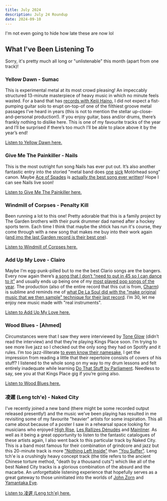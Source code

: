 ```yaml
---
title: July 2024
description: July 24 Roundup
date: 2024-09-10
---
```


I'm not even going to hide how late these are now lol

## What I've Been Listening To

Sorry, it's pretty much all long or "unlistenable" this month (apart from one track)!

### Yellow Dawn - Sumac

This is experimental metal at its most crowd pleasing! An impeccably structured 13-minute masterpiece of heavy music in which no minute feels wasted. For a band that has [records with Keiji Haino](https://sumac.bandcamp.com/album/american-dollar-bill-keep-facing-sideways-youre-too-hideous-to-look-at-face-on), I did not expect a fist-pumping guitar solo to erupt on-top-of one of the filthiest groove metal passages I’ve heard in years (this is not to mention the stellar up-close-and-personal production!). If you enjoy guitar, bass and/or drums, there’s frankly nothing to dislike here. This is one of my favourite tracks of the year and I’ll be surprised if there’s too much I’ll be able to place above it by the year’s end!

[Listen to Yellow Dawn here.](https://www.youtube.com/watch?v=2VdGdQ6MtXc)

### Give Me The Painkiller - Nails

This is the most outright fun song Nails has ever put out. It’s also another fantastic entry into the storied "metal band does [one](https://www.youtube.com/watch?v=Qrq4d7UkwdY) [sick](https://www.youtube.com/watch?v=6T_mxtyPjDQ) Motörhead song" canon. Maybe [Ace of Spades](https://www.youtube.com/watch?v=Tu1KM9HMpso) is [actually the best song ever written](https://youtu.be/l59lREezgfg?t=191)! Hope I can see Nails live soon!

[Listen to Give Me The Painkiller here.](https://www.youtube.com/watch?v=PAmBKEDUG5M&pp=ygUQbmFpbHMgcGFpbmtpbGxlcg%3D%3D)

### Windmill of Corpses - Penalty Kill

Been running a lot to this one! Pretty adorable that this is a family project by The Garden brothers with their punk drummer dad named after a hockey sports term. Each time I think that maybe the shtick has run it's course, they come through with a new song that makes me buy into their work again ([and imo the last Garden record is their best one](https://www.youtube.com/watch?v=c8NsqxEjX8U)).

[Listen to Windmill of Corpses here.](https://www.youtube.com/watch?v=mIWHtbR55UQ)

### Add Up My Love - Clairo

Maybe I’m egg-punk-pilled but to me the best Clario songs are the bangers. Every now again there’s [a song that I don’t “need to put in 45 so I can dance to it”](https://www.youtube.com/watch?v=hLa47HnN_PA) and usually ends up being one of my [most played pop songs of the year](https://www.youtube.com/watch?v=L9HYJbe9Y18). The production (also of the entire record that this cut is from, [Charm](https://en.wikipedia.org/wiki/Charm_(Clairo_album))) is sublime and reminds me of [what De La Soul did with the "make original music that we then sample" technique for their last record](https://ukstore.wearedelasoul.com/products/and-the-anonymous-nobody-cd). I’m 30, let me enjoy new music made with "real instruments".

[Listen to Add Up My Love here.](https://www.youtube.com/watch?v=hLrGvkul3_k)

### Wood Blues - [Ahmed]

Circumstances were that I saw they were interviewed by [Tone Glow](https://toneglow.substack.com/) (didn’t read the interview) and that they’re playing Kings Place soon. I’m trying to see more live jazz so I checked out the only song they had on Spotify and it rules. I’m too jazz-illiterate [to even know their namesake](https://en.wikipedia.org/wiki/Ahmed_Abdul-Malik), I get the impression from reading a little that their repertoire consists of covers of his stuff? I listened to the whole song on my way to my drum lessons and felt entirely inadequate while learning [Do That Stuff by Parliament](https://www.youtube.com/watch?v=M-7y57s1DdQ). Needless to say, see you at that Kings Place gig if you’re going also.

[Listen to Wood Blues here.](https://www.youtube.com/watch?v=p_CYudX-2bo)

### 凌遲 (Leng tch'e) - Naked City

I've recently joined a new band (there might be some recorded output released presently!) and the music we've been playing has resulted in me revisiting some of my favourite "heavier" artists for some inspiration. This all came about because of a poster I saw in a rehearsal space looking for musicians who enjoyed [High Rise](https://www.youtube.com/watch?v=7LMX_lmjUcI&list=PLxVzvSPnkPQU735XEWE8yuobG_XPpnxRN), [Les Rallizes Dénudés](https://www.youtube.com/watch?v=JnlBgRpT7oo) and [Mainliner](https://www.youtube.com/watch?v=qm8xZRVXFgk). As well as it being a great opportunity to listen to the fantastic catalogues of these artists again, I also went back to this particular track by Naked City. This is a band most famous for their combination of grindcore and jazz but this 20-minute track is more ["Nothing Left Inside"](https://www.youtube.com/watch?v=MEE8YW1GsQw) than ["You Suffer"](https://www.youtube.com/watch?v=_-ywSPWu3K8). Leng tch'e is a crushingly heavy concept track (the title refers to the ancient Chinese torture method, "death by a thousand cuts") which like all of the best Naked City tracks is a glorious combination of the absurd and the macarbe. An unforgettable listening experience that hopefully serves as a great gateway to those uninitiated into the worlds of [John Zorn](https://en.wikipedia.org/wiki/John_Zorn#Tzadik_Records) and [Yamantaka Eye](https://www.youtube.com/watch?v=9fToHi0XWeo).

[Listen to 凌遲 (Leng tch'e) here.](https://www.youtube.com/watch?v=sDP19Vieg7k) 
